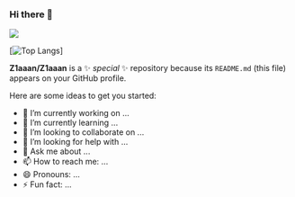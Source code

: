### Hi there 👋

<img align="center" src="https://github-readme-stats.vercel.app/api/<CARD_TYPE>/?username=Z1aaan&theme=radical" />

[![Top Langs](https://github-readme-stats.vercel.app/api/top-langs/?username=Z1aaan&layout=compact&theme=radical)]



**Z1aaan/Z1aaan** is a ✨ _special_ ✨ repository because its `README.md` (this file) appears on your GitHub profile.

Here are some ideas to get you started:

- 🔭 I’m currently working on ...
- 🌱 I’m currently learning ...
- 👯 I’m looking to collaborate on ...
- 🤔 I’m looking for help with ...
- 💬 Ask me about ...
- 📫 How to reach me: ...
- 😄 Pronouns: ...
- ⚡ Fun fact: ...

